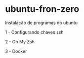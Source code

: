 # ubuntu-fron-zero
Instalação de programas no ubuntu

1 - Configurando chaves ssh

2 - Oh My Zsh

3 - Docker

